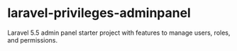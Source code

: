 # laravel-privileges-adminpanel
Laravel 5.5 admin panel starter project with features to manage users, roles, and permissions.
